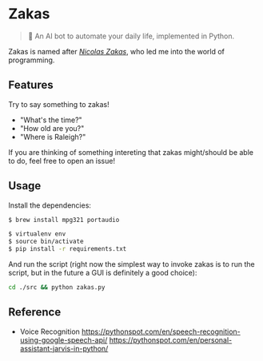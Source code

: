 # Zakas

> :robot: An AI bot to automate your daily life, implemented in Python.

Zakas is named after *[Nicolas Zakas](https://twitter.com/slicknet)*, who led me into the world of programming.

## Features

Try to say something to zakas!

* "What's the time?"
* "How old are you?"
* "Where is Raleigh?"

If you are thinking of something intereting that zakas might/should be able to do, feel free to open an issue!

## Usage

Install the dependencies:

```sh
$ brew install mpg321 portaudio

$ virtualenv env
$ source bin/activate
$ pip install -r requirements.txt
```

And run the script (right now the simplest way to invoke zakas is to run the script, but in the future a GUI is definitely a good choice):

```sh
cd ./src && python zakas.py
```

## Reference

* Voice Recognition https://pythonspot.com/en/speech-recognition-using-google-speech-api/
https://pythonspot.com/en/personal-assistant-jarvis-in-python/
